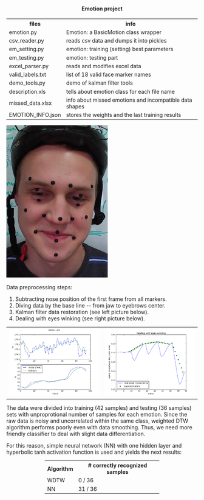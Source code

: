 <html>
<head>
<h4 align="center">Emotion project</h4>
</head>

<body>

<table style="width:100%">
  <tr>
    <th>files</th>
    <th>info</th>
  </tr>

  <tr>
    <td>emotion.py</td>
    <td>Emotion: a BasicMotion class wrapper</td>
  </tr>
  <tr>
    <td>csv_reader.py</td>
    <td>reads csv data and dumps it into pickles</td>
  </tr>
  <tr>
    <td>em_setting.py</td>
    <td>emotion: training (setting) best parameters</td>
  </tr>
  <tr>
    <td>em_testing.py</td>
    <td>emotion: testing part</td>
  </tr>
  <tr>
    <td>excel_parser.py</td>
    <td>reads and modifies excel data</td>
  </tr>
  <tr>
    <td>valid_labels.txt</td>
    <td>list of 18 valid face marker names</td>
  </tr>
  <tr>
    <td>demo_tools.py</td>
    <td>demo of kalman filter tools</td>
  </tr>

  <tr>
    <td>description.xls</td>
    <td>tells about emotion class for each file name</td>
  </tr>
  <tr>
    <td>missed_data.xlsx</td>
    <td>info about missed emotions and incompatible data shapes</td>
  </tr>
  <tr>
    <td>EMOTION_INFO.json</td>
    <td>stores the weights and the last training results</td>
  </tr>

</table>


<img src="png/happy.png" height="400"/>

<p>Data preprocessing steps:</p>
<ol>
	<li> Subtracting nose position of the first frame from all markers.
	<li> Diving data by the base line -- from jaw to eyebrows center.
	<li> Kalman filter data restoration (see left picture below).
	<li> Dealing with eyes winking (see right picture below).
</ol>

<table>
	<tr>
		<td><img src="png/kalman.png"/></td>
		<td><img src="png/winking.png"/></td>
	</tr>
</table>

<p style="clear: both;">The data were divided into training (42 samples) and testing (36 samples) sets with unproprotional number of samples for each emotion. Since the raw data is noisy and uncorrelated within the same class, weighted DTW algorithm performs poorly even with data smoothing. Thus, we need more friendly classifier to deal with slight data differentiation.</p>
<p>For this reason, simple neural network (NN) with one hidden layer and hyperbolic tanh activation function is used and yields the next results:</p>

<table style="width:60%; margin:0 auto">
	<tr>
		<th>Algorithm</th>
		<th># correctly recognized samples</th>
	</tr>
	<tr>
		<td>WDTW</td>
		<td>0 / 36</td>
	</tr>
	<tr>
    	<td>NN</td>
		<td>31 / 36</td>
	</tr>

</table>

</body>
</html>